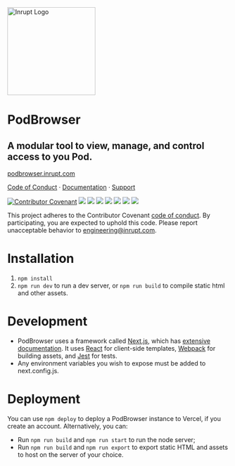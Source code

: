 <img src="public/inrupt_logo-2020.svg" alt="Inrupt Logo" width="200"/>

# PodBrowser

## A modular tool to view, manage, and control access to you Pod.

[podbrowser.inrupt.com](https://podbrowser.inrupt.com)

[Code of Conduct](code-of-conduct.md) · [Documentation](https://docs.inrupt.com/user-interface/podbrowser/) · [Support](https://inrupt.atlassian.net/servicedesk/customer/portals) 

[![Contributor Covenant](https://img.shields.io/badge/Contributor%20Covenant-2.1-4baaaa.svg)](code_of_conduct.md)
![](https://img.shields.io/github/stars/inrupt/pod-browser.svg)
![](https://img.shields.io/github/forks/inrupt/pod-browser.svg)
![](https://img.shields.io/github/watchers/inrupt/pod-browser.svg)
![](https://img.shields.io/github/issues/inrupt/pod-browser.svg)
![](https://img.shields.io/github/issues-pr/inrupt/pod-browser.svg)
[![](https://img.shields.io/github/contributors/inrupt/pod-browser.svg)](https://github.com/inrupt/pod-browser/graphs/contributors)
![](https://img.shields.io/github/license/inrupt/pod-browser.svg)

This project adheres to the Contributor Covenant [code of conduct](code_of_conduct.md). By participating, you are expected to uphold this code. Please report unacceptable behavior to [engineering@inrupt.com](mailto:engineering@inrupt.com).


# Installation

1. `npm install`
2. `npm run dev` to run a dev server, or `npm run build` to compile static html
  and other assets.

# Development

* PodBrowser uses a framework called [Next.js](https://nextjs.org/), which has
  [extensive documentation](https://nextjs.org/docs/getting-started). It uses
  [React](https://reactjs.org/) for client-side templates, [Webpack](https://webpack.js.org/) for building assets, and [Jest](https://jestjs.io/) for tests.
* Any environment variables you wish to expose must be added to next.config.js.


# Deployment

You can use `npm deploy` to deploy a PodBrowser instance to Vercel, if you
create an account. Alternatively, you can:

* Run `npm run build` and `npm run start` to run the node server;
* Run `npm run build` and `npm run export` to export static HTML and assets
  to host on the server of your choice.

